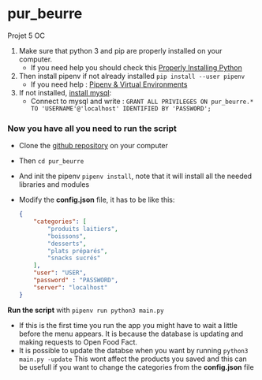 # pur_beurre
Projet 5 OC

1. Make sure that python 3 and pip are properly installed on your computer.
    * If you need help you should check this [Properly Installing Python](http://docs.python-guide.org/en/latest/starting/installation/)
1. Then install pipenv if not already installed `pip install --user pipenv`
    * If you need help : [Pipenv & Virtual Environments](http://docs.python-guide.org/en/latest/dev/virtualenvs/)
1. If not installed, [install mysql](https://openclassrooms.com/courses/administrez-vos-bases-de-donnees-avec-mysql/installation-de-mysql):
    * Connect to mysql and write : ```GRANT ALL PRIVILEGES ON pur_beurre.* TO 'USERNAME'@'localhost' IDENTIFIED BY 'PASSWORD';```

### Now you have all you need to run the script

* Clone the [github repository](https://github.com/pshop/pur_beurre) on your computer
* Then `cd pur_beurre`
* And init the pipenv `pipenv install`, note that it will install all the needed libraries and modules
* Modify the **config.json** file, it has to be like this:

    ```json
    {
        "categories": [
            "produits laitiers",
            "boissons",
            "desserts",
            "plats préparés",
            "snacks sucrés"
        ],
        "user": "USER",
        "password" : "PASSWORD",
        "server": "localhost"
    }
    ```
**Run the script** with `pipenv run python3 main.py`
* If this is the first time you run the app you might have to wait a little before the menu appears.
It is because the database is updating and making requests to Open Food Fact.
* It is possible to update the databse when you want by running `python3 main.py -update`
This wont affect the products you saved and this can be usefull if you want to change the categories from the **config.json** file